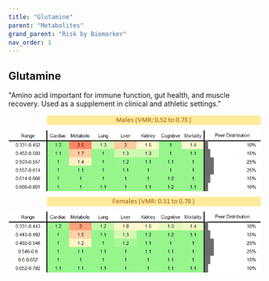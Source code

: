 ```yaml
---
title: "Glutamine"
parent: "Metabolites"
grand_parent: "Risk by Biomarker"
nav_order: 1
---
```



## Glutamine


"Amino acid important for immune function, gut health, and muscle recovery. Used as a supplement in clinical and athletic settings."

<div style="display: flex; flex-direction: column; gap: 10px;">

  <img src="/assets/images/vmrbiomarker_glutamine__male.png" alt="Glutamine VMR Male" style="margin-left: 15%">
  <img src="/assets/images/rr_glutamine__male.png" alt="Glutamine RR Male">

  <img src="/assets/images/vmrbiomarker_glutamine__female.png" alt="Glutamine VMR Female" style="margin-left: 15%; ">
  <img src="/assets/images/rr_glutamine__female.png" alt="Glutamine RR Female">

</div>



